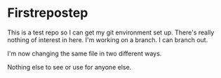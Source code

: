 # Firstrepostep
This is a test repo so I can get my git environment set up. There's really nothing of interest in here.
I'm working on a branch.  I can branch out.

I'm now changing the same file in two different ways.

Nothing else to see or use for anyone else.